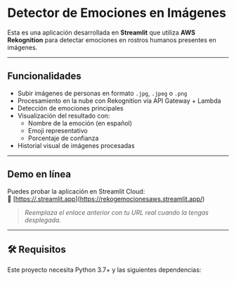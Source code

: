 # Detector de Emociones en Imágenes

Esta es una aplicación desarrollada en **Streamlit** que utiliza **AWS Rekognition** para detectar emociones en rostros humanos presentes en imágenes.

---

## Funcionalidades

- Subir imágenes de personas en formato `.jpg`, `.jpeg` o `.png`
- Procesamiento en la nube con Rekognition vía API Gateway + Lambda
- Detección de emociones principales
- Visualización del resultado con:
  - Nombre de la emoción (en español)
  - Emoji representativo
  - Porcentaje de confianza
- Historial visual de imágenes procesadas

---

## Demo en línea

Puedes probar la aplicación en Streamlit Cloud:  
🔗 [[https://<tu-usuario>.streamlit.app]()](https://rekogemocionesaws.streamlit.app/)

> *Reemplaza el enlace anterior con tu URL real cuando la tengas desplegada.*

---

## 🛠️ Requisitos

Este proyecto necesita Python 3.7+ y las siguientes dependencias:

